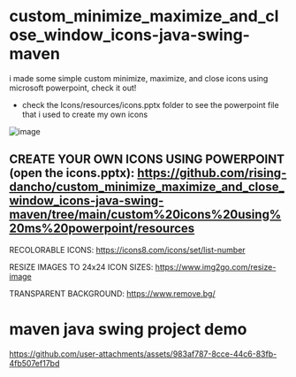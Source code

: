 # custom_minimize_maximize_and_close_window_icons-java-swing-maven
i made some simple custom minimize, maximize, and close icons using microsoft powerpoint, check it out!

- check the Icons/resources/icons.pptx folder to see the powerpoint file that i used to create my own icons


![image](https://user-images.githubusercontent.com/43742265/187011262-793e2f71-f2d5-46a5-a550-e898593be3ed.png)



## CREATE YOUR OWN ICONS USING POWERPOINT (open the icons.pptx): https://github.com/rising-dancho/custom_minimize_maximize_and_close_window_icons-java-swing-maven/tree/main/custom%20icons%20using%20ms%20powerpoint/resources

RECOLORABLE ICONS:                        https://icons8.com/icons/set/list-number

RESIZE IMAGES TO 24x24 ICON SIZES:        https://www.img2go.com/resize-image

TRANSPARENT BACKGROUND:                   https://www.remove.bg/

# maven java swing project demo

https://github.com/user-attachments/assets/983af787-8cce-44c6-83fb-4fb507ef17bd

